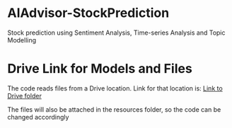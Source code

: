 # AIAdvisor-StockPrediction
Stock prediction using Sentiment Analysis, Time-series Analysis and Topic Modelling

# Drive Link for Models and Files 
The code reads files from a Drive location. Link for that location is:
[Link to Drive folder](https://drive.google.com/drive/folders/1-93t2iua9ay94NTHCCQPVo2Xe-WG3W_B?usp=sharing)

The files will also be attached in the resources folder, so the code can be changed accordingly

